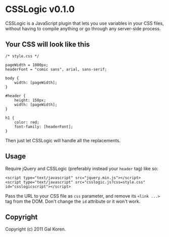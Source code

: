 # CSSLogic v0.1.0

CSSLogic is a JavaScript plugin that lets you use variables in your CSS files, without having to compile anything or go through any server-side process.

## Your CSS will look like this

	/* style.css */
	
	pageWidth = 1000px;
	headerFont = "comic sans", arial, sans-serif;
	
	body {
		width: [pageWidth];
	}
	
	#header {
		height: 150px;
		width: [pageWidth];
	}
	
	h1 {
		color: red;
		font-family: [headerFont];
	}

Then just let CSSLogic will handle all the replacements.

## Usage

Require jQuery and CSSLogic (preferably instead your `header` tag) like so:

	<script type="text/javascript" src="jquery.min.js"></script>
	<script type="text/javascript" src="csslogic.js?css=style.css" id="csslogicscript"></script>

Pass the URL to your CSS file as `css` parameter, and remove its `<link ...>` tag from the DOM. Don't change the `id` attribute or it won't work.

## Copyright

Copyright (c) 2011 Gal Koren.

